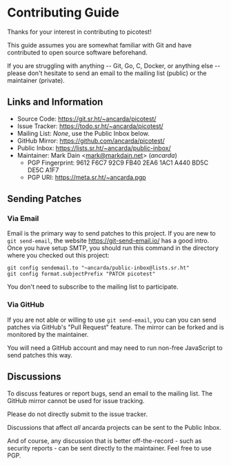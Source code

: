 # Contributing Guide

Thanks for your interest in contributing to picotest!

This guide assumes you are somewhat familiar with Git and have contributed to
open source software beforehand.

If you are struggling with anything -- Git, Go, C, Docker, or anything else --
please don't hesitate to send an email to the mailing list (public) or the
maintainer (private).

## Links and Information

* Source Code:   <https://git.sr.ht/~ancarda/picotest/>
* Issue Tracker: <https://todo.sr.ht/~ancarda/picotest/>
* Mailing List:  _None_, use the Public Inbox below.
* GitHub Mirror: <https://github.com/ancarda/picotest/>
* Public Inbox:  <https://lists.sr.ht/~ancarda/public-inbox/>
* Maintainer: Mark Dain &lt;mark@markdain.net&gt; (_ancarda_)
  * PGP Fingerprint: 9612 F6C7 92C9 FB40 2EA6 1AC1 A440 BD5C DE5C A1F7
  * PGP URI: https://meta.sr.ht/~ancarda.pgp

## Sending Patches

### Via Email

Email is the primary way to send patches to this project. If you are new to
`git send-email`, the website https://git-send-email.io/ has a good intro.
Once you have setup SMTP, you should run this command in the directory where
you checked out this project:

    git config sendemail.to "~ancarda/public-inbox@lists.sr.ht"
    git config format.subjectPrefix "PATCH picotest"

You don't need to subscribe to the mailing list to participate.

### Via GitHub

If you are not able or willing to use `git send-email`, you can you can send
patches via GitHub's "Pull Request" feature. The mirror can be forked and is
monitored by the maintainer.

You will need a GitHub account and may need to run non-free JavaScript to send
patches this way.

## Discussions

To discuss features or report bugs, send an email to the mailing list. The
GitHub mirror cannot be used for issue tracking.

Please do not directly submit to the issue tracker.

Discussions that affect _all_ ancarda projects can be sent to the Public Inbox.

And of course, any discussion that is better off-the-record - such as security
reports - can be sent directly to the maintainer. Feel free to use PGP.
